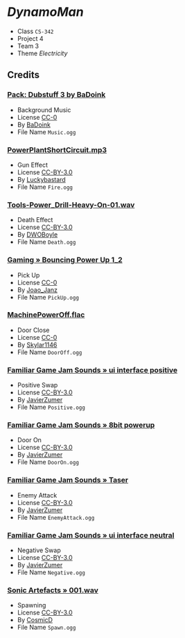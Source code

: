



# *DynamoMan*
- Class `CS-342`
- Project 4
- Team 3
- Theme *Electricity*







## Credits

### [Pack: Dubstuff 3 by BaDoink](https://freesound.org/people/BaDoink/packs/31566/)
- Background Music
- License [CC-0](http://creativecommons.org/publicdomain/zero/1.0/)
- By [BaDoink](https://freesound.org/people/BaDoink/)
- File Name `Music.ogg`

### [PowerPlantShortCircuit.mp3](https://freesound.org/people/Luckybastard/sounds/325184/)
- Gun Effect
- License [CC-BY-3.0](http://creativecommons.org/licenses/by-nc/3.0/)
- By [Luckybastard](https://freesound.org/people/Luckybastard/)
- File Name `Fire.ogg`

### [Tools-Power_Drill-Heavy-On-01.wav](https://freesound.org/people/DWOBoyle/sounds/449325/)
- Death Effect
- License [CC-BY-3.0](http://creativecommons.org/licenses/by-nc/3.0/)
- By [DWOBoyle](https://freesound.org/people/DWOBoyle/)
- File Name `Death.ogg`

### [ Gaming » Bouncing Power Up 1_2 ](https://freesound.org/people/Joao_Janz/sounds/478337/)
- Pick Up
- License [CC-0](http://creativecommons.org/publicdomain/zero/1.0/)
- By [Joao_Janz](https://freesound.org/people/Joao_Janz/)
- File Name `PickUp.ogg`

### [MachinePowerOff.flac](https://freesound.org/people/Skylar1146/sounds/395378/)
- Door Close
- License [CC-0](http://creativecommons.org/publicdomain/zero/1.0/)
- By [Skylar1146](https://freesound.org/people/Skylar1146/sounds/395378/)
- File Name `DoorOff.ogg`

### [ Familiar Game Jam Sounds » ui interface positive ](https://freesound.org/people/JavierZumer/sounds/257227/)
- Positive Swap
- License [CC-BY-3.0](http://creativecommons.org/licenses/by-nc/3.0/)
- By [JavierZumer](https://freesound.org/people/JavierZumer/)
- File Name `Positive.ogg`

### [ Familiar Game Jam Sounds » 8bit powerup ](https://freesound.org/people/JavierZumer/sounds/257225/)
- Door On
- License [CC-BY-3.0](http://creativecommons.org/licenses/by-nc/3.0/)
- By [JavierZumer](https://freesound.org/people/JavierZumer/)
- File Name `DoorOn.ogg`

### [ Familiar Game Jam Sounds » Taser ](https://freesound.org/people/JavierZumer/sounds/257236/)
- Enemy Attack
- License [CC-BY-3.0](http://creativecommons.org/licenses/by-nc/3.0/)
- By [JavierZumer](https://freesound.org/people/JavierZumer/)
- File Name `EnemyAttack.ogg`

### [ Familiar Game Jam Sounds » ui interface neutral ](https://freesound.org/people/JavierZumer/sounds/257226/)
- Negative Swap
- License [CC-BY-3.0](http://creativecommons.org/licenses/by-nc/3.0/)
- By [JavierZumer](https://freesound.org/people/JavierZumer/)
- File Name `Negative.ogg`

### [ Sonic Artefacts » 001.wav ](https://freesound.org/people/CosmicD/sounds/33482/)
- Spawning
- License [CC-BY-3.0](http://creativecommons.org/licenses/by-nc/3.0/)
- By [CosmicD](https://freesound.org/people/CosmicD/)
- File Name `Spawn.ogg`
